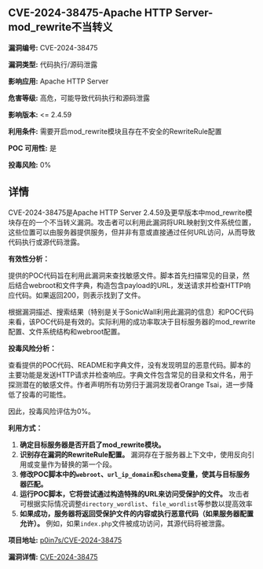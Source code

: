 ## CVE-2024-38475-Apache HTTP Server-mod_rewrite不当转义

**漏洞编号:** CVE-2024-38475

**漏洞类型:** 代码执行/源码泄露

**影响应用:** Apache HTTP Server

**危害等级:** 高危，可能导致代码执行和源码泄露

**影响版本:** <= 2.4.59

**利用条件:** 需要开启mod_rewrite模块且存在不安全的RewriteRule配置

**POC 可用性:** 是

**投毒风险:** 0%

## 详情

CVE-2024-38475是Apache HTTP Server 2.4.59及更早版本中mod_rewrite模块存在的一个不当转义漏洞。攻击者可以利用此漏洞将URL映射到文件系统位置，这些位置可以由服务器提供服务，但并非有意或直接通过任何URL访问，从而导致代码执行或源代码泄露。

**有效性分析：**

提供的POC代码旨在利用此漏洞来查找敏感文件。脚本首先扫描常见的目录，然后结合webroot和文件字典，构造包含payload的URL，发送请求并检查HTTP响应代码。如果返回200，则表示找到了文件。

根据漏洞描述、搜索结果（特别是关于SonicWall利用此漏洞的信息）和POC代码来看，该POC代码是有效的。实际利用的成功率取决于目标服务器的mod_rewrite配置、文件系统结构和webroot配置。

**投毒风险分析：**

查看提供的POC代码、README和字典文件，没有发现明显的恶意代码。脚本的主要功能是发送HTTP请求并检查响应。字典文件包含常见的目录和文件名，用于探测潜在的敏感文件。作者声明所有功劳归于漏洞发现者Orange Tsai，进一步降低了投毒的可能性。

因此，投毒风险评估为0%。

**利用方式：**

1.  **确定目标服务器是否开启了mod_rewrite模块。**
2.  **识别存在漏洞的RewriteRule配置。** 漏洞存在于服务器上下文中，使用反向引用或变量作为替换的第一个段。
3.  **修改POC脚本中的`webroot`、`url_ip_domain`和`schema`变量，使其与目标服务器匹配。**
4.  **运行POC脚本，它将尝试通过构造特殊的URL来访问受保护的文件。** 攻击者可根据实际情况调整`directory_wordlist`、`file_wordlist`等参数以提高效率
5.  **如果成功，服务器将返回受保护文件的内容或执行恶意代码（如果服务器配置允许）。** 例如，如果`index.php`文件被成功访问，其源代码将被泄露。

**项目地址:** [p0in7s/CVE-2024-38475](https://github.com/p0in7s/CVE-2024-38475)

**漏洞详情:** [CVE-2024-38475](https://nvd.nist.gov/vuln/detail/CVE-2024-38475)